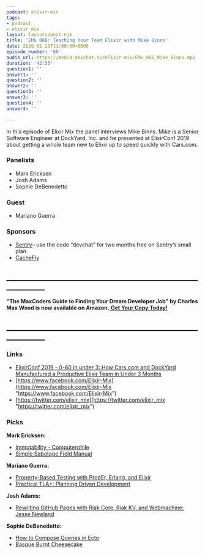 ```yaml
---
podcast: elixir-mix
tags:
- podcast
- elixir_mix
layout: layouts/post.njk
title: 'EMx 086: Teaching Your Team Elixir with Mike Binns'
date: 2020-01-21T11:00:00+0000
episode_number: '86'
audio_url: https://media.devchat.tv/elixir-mix/EMx_086_Mike_Binns.mp3
duration: '42:35'
question1: ''
answer1: ''
question2: ''
answer2: ''
question3: ''
answer3: ''
question4: ''
answer4: ''

---
```

In this episode of Elixir Mix the panel interviews Mike Binns. Mike is a Senior Software Engineer at DockYard, Inc. and he presented at ElixirConf 2019 about getting a whole team new to Elixir up to speed quickly with Cars.com.

### **Panelists**

* Mark Ericksen
* Josh Adams
* Sophie DeBenedetto

### **Guest**

* Mariano Guerra

### **Sponsors**

* [Sentry](http://sentry.io/)– use the code “devchat” for two months free on Sentry’s small plan
* [CacheFly](https://www.cachefly.com/)

## **____________________________________________________________**

**"The MaxCoders Guide to Finding Your Dream Developer Job" by Charles Max Wood is now available on Amazon.**[ **Get Your Copy Today!**](https://www.amazon.com/gp/product/B081MBL5C9/ref=as_li_ss_tl?ie=UTF8&linkCode=sl1&tag=devchattv-20&linkId=9d61363241636e2546ef46abba198746&language=en_US)

## **____________________________________________________________**

### **Links**

* [ElixirConf 2019 - 0-60 in under 3: How Cars.com and DockYard Manufactured a Productive Elixir Team in Under 3 Months ](https://www.youtube.com/watch?v=zKifFG4i-bY)
* [https://www.facebook.com/Elixir-Mix](https://www.facebook.com/Elixir-Mix "https://www.facebook.com/Elixir-Mix")
* [https://twitter.com/elixir_mix](https://twitter.com/elixir_mix "https://twitter.com/elixir_mix")

### **Picks**

**Mark Ericksen:**

* [Immutability - Computerphile](https://www.youtube.com/watch?v=8Sf6ToPNiA4)
* [Simple Sabotage Field Manual](https://www.cia.gov/news-information/featured-story-archive/2012-featured-story-archive/CleanedUOSSSimpleSabotage_sm.pdf)

**Mariano Guerra:**

* [Property-Based Testing with PropEr, Erlang, and Elixir](https://pragprog.com/book/fhproper/property-based-testing-with-proper-erlang-and-elixir)
* [Practical TLA+: Planning Driven Development](https://www.amazon.com/Practical-TLA-Planning-Driven-Development/dp/1484238281)

**Josh Adams:**

* [Rewriting GitHub Pages with Riak Core, Riak KV, and Webmachine: Jesse Newland](https://www.youtube.com/watch?v=CIQnleQPtZA)

**Sophie DeBenedetto:**

* [How to Compose Queries in Ecto](https://medium.com/flatiron-labs/how-to-compose-queries-in-ecto-b71311729dac)
* [Basque Burnt Cheesecake](https://www.bonappetit.com/recipe/basque-burnt-cheesecake)